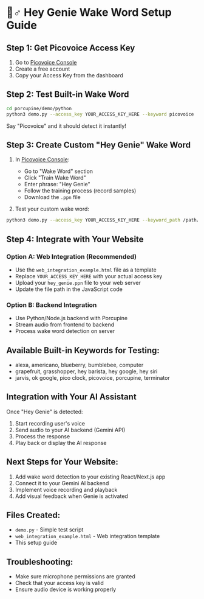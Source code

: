 # 🧞♂️ Hey Genie Wake Word Setup Guide

## Step 1: Get Picovoice Access Key

1. Go to [Picovoice Console](https://console.picovoice.ai/)
2. Create a free account
3. Copy your Access Key from the dashboard

## Step 2: Test Built-in Wake Word

```bash
cd porcupine/demo/python
python3 demo.py --access_key YOUR_ACCESS_KEY_HERE --keyword picovoice
```

Say "Picovoice" and it should detect it instantly!

## Step 3: Create Custom "Hey Genie" Wake Word

1. In [Picovoice Console](https://console.picovoice.ai/):
   - Go to "Wake Word" section
   - Click "Train Wake Word"
   - Enter phrase: "Hey Genie"
   - Follow the training process (record samples)
   - Download the `.ppn` file

2. Test your custom wake word:
```bash
python3 demo.py --access_key YOUR_ACCESS_KEY_HERE --keyword_path /path/to/hey_genie.ppn
```

## Step 4: Integrate with Your Website

### Option A: Web Integration (Recommended)
- Use the `web_integration_example.html` file as a template
- Replace `YOUR_ACCESS_KEY_HERE` with your actual access key
- Upload your `hey_genie.ppn` file to your web server
- Update the file path in the JavaScript code

### Option B: Backend Integration
- Use Python/Node.js backend with Porcupine
- Stream audio from frontend to backend
- Process wake word detection on server

## Available Built-in Keywords for Testing:
- alexa, americano, blueberry, bumblebee, computer
- grapefruit, grasshopper, hey barista, hey google, hey siri
- jarvis, ok google, pico clock, picovoice, porcupine, terminator

## Integration with Your AI Assistant

Once "Hey Genie" is detected:
1. Start recording user's voice
2. Send audio to your AI backend (Gemini API)
3. Process the response
4. Play back or display the AI response

## Next Steps for Your Website:
1. Add wake word detection to your existing React/Next.js app
2. Connect it to your Gemini AI backend
3. Implement voice recording and playback
4. Add visual feedback when Genie is activated

## Files Created:
- `demo.py` - Simple test script
- `web_integration_example.html` - Web integration template
- This setup guide

## Troubleshooting:
- Make sure microphone permissions are granted
- Check that your access key is valid
- Ensure audio device is working properly